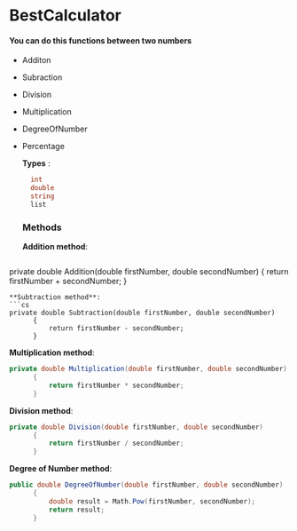 # BestCalculator
#### You can do this functions between two numbers
- Additon
- Subraction
- Division
- Multiplication
- DegreeOfNumber
- Percentage

  **Types** :
  ```cs
    int
    double
    string
    list
  ```

  ### Methods
  
  **Addition method**:
  ```cs
private double Addition(double firstNumber, double secondNumber)
        {
            return firstNumber + secondNumber;
        }
  ```
**Subtraction method**:
  ```cs
private double Subtraction(double firstNumber, double secondNumber)
        {
            return firstNumber - secondNumber;
        }
  ```
**Multiplication method**:
  ```cs
private double Multiplication(double firstNumber, double secondNumber)
        {
            return firstNumber * secondNumber;
        }
  ```
**Division method**:
  ```cs
private double Division(double firstNumber, double secondNumber)
        {
            return firstNumber / secondNumber;
        }
  ```
**Degree of Number method**:
  ```cs
public double DegreeOfNumber(double firstNumber, double secondNumber)
        {
            double result = Math.Pow(firstNumber, secondNumber);
            return result;
        }
  ```
